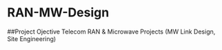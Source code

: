# RAN-MW-Design
##Project Ojective
Telecom RAN &amp; Microwave Projects (MW Link Design, Site Engineering)
